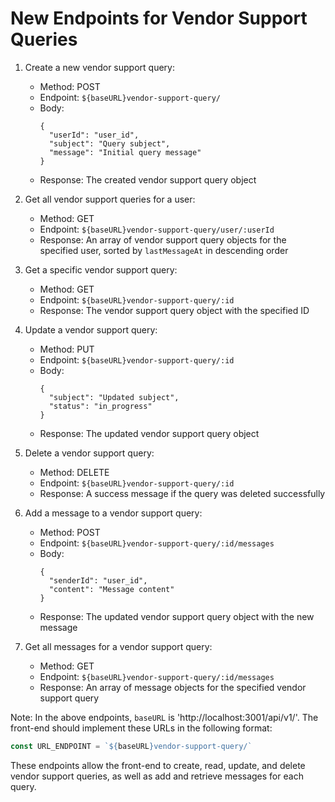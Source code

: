 # New Endpoints for Vendor Support Queries

1. Create a new vendor support query:
   - Method: POST
   - Endpoint: `${baseURL}vendor-support-query/`
   - Body: 
     ```
     {
       "userId": "user_id",
       "subject": "Query subject",
       "message": "Initial query message"
     }
     ```
   - Response: The created vendor support query object

2. Get all vendor support queries for a user:
   - Method: GET
   - Endpoint: `${baseURL}vendor-support-query/user/:userId`
   - Response: An array of vendor support query objects for the specified user, sorted by `lastMessageAt` in descending order

3. Get a specific vendor support query:
   - Method: GET
   - Endpoint: `${baseURL}vendor-support-query/:id`
   - Response: The vendor support query object with the specified ID

4. Update a vendor support query:
   - Method: PUT
   - Endpoint: `${baseURL}vendor-support-query/:id`
   - Body: 
     ```
     {
       "subject": "Updated subject",
       "status": "in_progress"
     }
     ```
   - Response: The updated vendor support query object

5. Delete a vendor support query:
   - Method: DELETE
   - Endpoint: `${baseURL}vendor-support-query/:id`
   - Response: A success message if the query was deleted successfully

6. Add a message to a vendor support query:
   - Method: POST
   - Endpoint: `${baseURL}vendor-support-query/:id/messages`
   - Body:
     ```
     {
       "senderId": "user_id",
       "content": "Message content"
     }
     ```
   - Response: The updated vendor support query object with the new message

7. Get all messages for a vendor support query:
   - Method: GET
   - Endpoint: `${baseURL}vendor-support-query/:id/messages`
   - Response: An array of message objects for the specified vendor support query

Note: In the above endpoints, `baseURL` is 'http://localhost:3001/api/v1/'. The front-end should implement these URLs in the following format:

```js
const URL_ENDPOINT = `${baseURL}vendor-support-query/`
```

These endpoints allow the front-end to create, read, update, and delete vendor support queries, as well as add and retrieve messages for each query.
